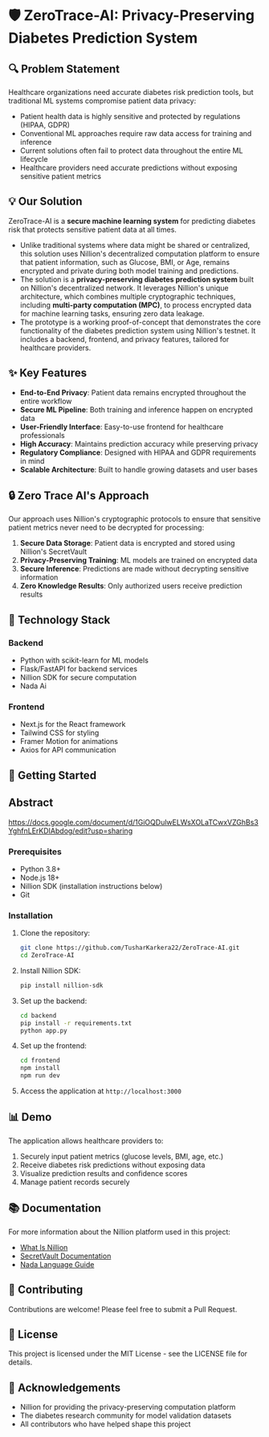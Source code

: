 
# 🛡️ ZeroTrace-AI: Privacy-Preserving Diabetes Prediction System

## 🔍 Problem Statement

Healthcare organizations need accurate diabetes risk prediction tools, but traditional ML systems compromise patient data privacy:

- Patient health data is highly sensitive and protected by regulations (HIPAA, GDPR)
- Conventional ML approaches require raw data access for training and inference
- Current solutions often fail to protect data throughout the entire ML lifecycle
- Healthcare providers need accurate predictions without exposing sensitive patient metrics

## 💡 Our Solution

ZeroTrace-AI is a **secure machine learning system** for predicting diabetes risk that protects sensitive patient data at all times.

- Unlike traditional systems where data might be shared or centralized, this solution uses Nillion's decentralized computation platform to ensure that patient information, such as Glucose, BMI, or Age, remains encrypted and private during both model training and predictions.
- The solution is a **privacy-preserving diabetes prediction system** built on Nillion's decentralized network. It leverages Nillion's unique architecture, which combines multiple cryptographic techniques, including **multi-party computation (MPC)**, to process encrypted data for machine learning tasks, ensuring zero data leakage.
- The prototype is a working proof-of-concept that demonstrates the core functionality of the diabetes prediction system using Nillion's testnet. It includes a backend, frontend, and privacy features, tailored for healthcare providers.

## ✨ Key Features

- **End-to-End Privacy**: Patient data remains encrypted throughout the entire workflow
- **Secure ML Pipeline**: Both training and inference happen on encrypted data
- **User-Friendly Interface**: Easy-to-use frontend for healthcare professionals
- **High Accuracy**: Maintains prediction accuracy while preserving privacy
- **Regulatory Compliance**: Designed with HIPAA and GDPR requirements in mind
- **Scalable Architecture**: Built to handle growing datasets and user bases

## 🔒 Zero Trace AI's Approach

Our approach uses Nillion's cryptographic protocols to ensure that sensitive patient metrics never need to be decrypted for processing:

1. **Secure Data Storage**: Patient data is encrypted and stored using Nillion's SecretVault
2. **Privacy-Preserving Training**: ML models are trained on encrypted data
3. **Secure Inference**: Predictions are made without decrypting sensitive information
4. **Zero Knowledge Results**: Only authorized users receive prediction results

## 🧰 Technology Stack

### Backend
- Python with scikit-learn for ML models
- Flask/FastAPI for backend services
- Nillion SDK for secure computation
- Nada Ai

### Frontend
- Next.js for the React framework
- Tailwind CSS for styling
- Framer Motion for animations
- Axios for API communication

## 🚀 Getting Started
## Abstract
https://docs.google.com/document/d/1GiOQDulwELWsXOLaTCwxVZGhBs3YghfnLErKDIAbdog/edit?usp=sharing

### Prerequisites
- Python 3.8+
- Node.js 18+
- Nillion SDK (installation instructions below)
- Git

### Installation

1. Clone the repository:
   ```bash
   git clone https://github.com/TusharKarkera22/ZeroTrace-AI.git
   cd ZeroTrace-AI
   ```

2. Install Nillion SDK:
   ```bash
   pip install nillion-sdk
   ```

3. Set up the backend:
   ```bash
   cd backend
   pip install -r requirements.txt
   python app.py
   ```

4. Set up the frontend:
   ```bash
   cd frontend
   npm install
   npm run dev
   ```

5. Access the application at `http://localhost:3000`

## 📊 Demo

The application allows healthcare providers to:

1. Securely input patient metrics (glucose levels, BMI, age, etc.)
2. Receive diabetes risk predictions without exposing data
3. Visualize prediction results and confidence scores
4. Manage patient records securely

## 📚 Documentation

For more information about the Nillion platform used in this project:

- [What Is Nillion](https://docs.nillion.com/what-is-nillion)
- [SecretVault Documentation](https://docs.nillion.com/build/secret-vault)
- [Nada Language Guide](https://docs.nillion.com/nada-lang)

## 🤝 Contributing

Contributions are welcome! Please feel free to submit a Pull Request.

## 📄 License

This project is licensed under the MIT License - see the LICENSE file for details.

## 🙏 Acknowledgements

- Nillion for providing the privacy-preserving computation platform
- The diabetes research community for model validation datasets
- All contributors who have helped shape this project
